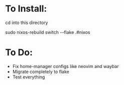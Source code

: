 # To Install:

cd into this directory

sudo nixos-rebuild switch --flake .#nixos

# To Do:

- Fix home-manager configs like neovim and waybar
- Migrate completely to flake
- Test everything
